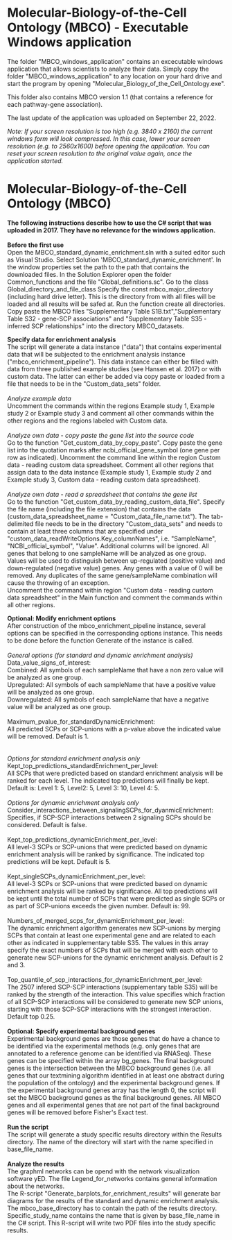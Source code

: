 # Molecular-Biology-of-the-Cell Ontology (MBCO) - Executable Windows application
The folder "MBCO_windows_application" contains an excecutable windows application that allows scientists to analyze their data.
Simply copy the folder "MBCO_windows_application" to any location on your hard drive and start the program by opening "Molecular_Biology_of_the_Cell_Ontology.exe".

This folder also contains MBCO version 1.1 (that contains a reference for each pathway-gene association).

The last update of the application was uploaded on September 22, 2022.

<i>Note: If your screen resolution is too high (e.g. 3840 x 2160) the current windows form will look compressed. In this case, lower your screen resolution (e.g. to 2560x1600) before opening the application. You can reset your screen resolution to the original value again, once the application started.</i>



# Molecular-Biology-of-the-Cell Ontology (MBCO)
<b>The following instructions describe how to use the C# script that was uploaded in 2017. They have no relevance for the windows application. </b><br>
<br>
<b>Before the first use</b><br>
Open the MBCO_standard_dynamic_enrichment.sln with a suited editor such as Visual Studio.
Select Solution 'MBCO_standard_dynamic_enrichment'. In the window properties set the path to the path that contains the downloaded files.
In the Solution Explorer open the folder Common_functions and the file "Global_definitions.sc".
Go to the class Global_directory_and_file_class
Specify the const mbco_major_directory (including hard drive letter). This is the directory from with all files will be loaded and all results will be safed at.
Run the function create all directories.
Copy paste the MBCO files "Supplementary Table S1B.txt","Supplementary Table S32 - gene-SCP associations" and "Supplementary Table S35 - inferred SCP relationships" into the directory MBCO_datasets.

<b>Specify data for enrichment analysis</b><br>
The script will generate a data instance ("data") that contains experimental data that will be subjected to the enrichment analysis instance ("mbco_enrichment_pipeline"). This data instance can either be filled with data from three published example studies (see Hansen et al. 2017) or with custom data. The latter can either be added via copy paste or loaded from a file that needs to be in the "Custom_data_sets" folder.<br>
<br>
<i>Analyze example data</i><br>
   Uncomment the commands within the regions Example study 1, Example study 2 or Example study 3 and comment all other commands within
   the other regions and the regions labeled with Custom data.<br>
   <br>
<i>Analyze own data - copy paste the gene list into the source code</i><br>
   Go to the function "Get_custom_data_by_copy_paste". Copy paste the gene list into the quotation marks after
   ncbi_official_gene_symbol (one gene per row as indicated). Uncomment the command line within the region Custom data - reading custom
   data spreadsheet. Comment all other regions that assign data to the data instance (Example study 1, Example study 2 and Example study
   3, Custom data - reading custom data spreadsheet).<br>
   <br>
   <i>Analyze own data - read a spreadsheet that contains the gene list</i><br>
   Go to the function "Get_custom_data_by_reading_custom_data_file". Specify the file name (including the file extension) that
   contains the data (custom_data_spreadsheet_name = "Custom_data_file_name.txt"). The tab-delimited file needs to be in the directory
   "Custom_data_sets" and needs to contain at least three columns that are specified under "custom_data_readWriteOptions.Key_columnNames", i.e. "SampleName", "NCBI_official_symbol", "Value". Additional columns will be ignored. All genes that belong to one sampleName will be analyzed as one group. Values will be used to distinguish between up-regulated (positive value) and down-regulated (negative value) genes. Any genes with a value of 0 will be removed. Any duplicates of the same gene/sampleName combination  will cause the throwing of an exception.<br>
   Uncomment the command within region "Custom data - reading custom data spreadsheet" in the Main function and comment the commands within all other regions.<br>
  
<b>Optional: Modify enrichment options</b><br>
   After construction of the mbco_enrichment_pipeline instance, several options can be specified in the corresponding options instance. This needs to be done before the function Generate of the instance is called.<br>
   <br>
   <i>General options (for standard and dynamic enrichment analysis)</i><br>
   Data_value_signs_of_interest:<br>
   Combined: All symbols of each sampleName that have a non zero value will be analyzed as one group.<br>
   Upregulated: All symbols of each sampleName that have a positive value will be analyzed as one group.<br>
   Downregulated: All symbols of each sampleName that have a negative value will be analyzed as one group.<br>
   <br>
   Maximum_pvalue_for_standardDynamicEnrichment:<br>
   All predicted SCPs or SCP-unions with a p-value above the indicated value will be removed. Default is 1.<br>
   <br>                                                 
   <i>Options for standard enrichment analysis only</i><br>
   Kept_top_predictions_standardEnrichment_per_level:<br>
   All SCPs that were predicted based on standard enrichment analysis will be ranked                                                       for each level. The indicated top predictions will finally be kept. Default is: Level 1: 5, Level2: 5, Level 3: 10, Level 4: 5.<br>
   <br>
   <i>Options for dynamic enrichment analysis only</i><br>
    Consider_interactions_between_signalingSCPs_for_dyanmicEnrichment: Specifies, if SCP-SCP interactions between 2 signaling SCPs should be considered. Default is false.<br>
    <br>
   Kept_top_predictions_dynamicEnrichment_per_level:<br>
All level-3 SCPs or SCP-unions that were predicted based on dynamic enrichment analysis will be ranked by significance. The indicated top predictions will be kept. Default is 5.<br>
<br>
   Kept_singleSCPs_dynamicEnrichment_per_level:<br>
   All level-3 SCPs or SCP-unions that were predicted based on dynamic enrichment analysis will be ranked by significance. All top predictions will be kept until the total number of SCPs that were predicted as single SCPs or as part of SCP-unions exceeds the given number. Default is: 99.<br>
   <br>
   Numbers_of_merged_scps_for_dynamicEnrichment_per_level:<br>
   The dynamic enrichment algorithm generates new SCP-unions by merging SCPs that contain at least one experimental gene and are related to each other as indicated in supplementary table S35. The values in this array specify the exact numbers of SCPs that will be merged with each other to generate new SCP-unions for the dynamic enrichment analysis. Default is 2 and 3.<br>
   <br>
   Top_quantile_of_scp_interactions_for_dynamicEnrichment_per_level:<br>
   The 2507 infered SCP-SCP interactions (supplementary table S35) will be ranked by the strength of the interaction. This value specifies which fraction of all SCP-SCP interactions will be considered to generate new SCP unions, starting with those SCP-SCP interactions with the strongest interaction. Default top 0.25.<br>
<br>
<b>Optional: Specify experimental background genes</b><br>
   Experimental background genes are those genes that do have a chance to be identified via the experimental methods (e.g. only genes
   that are annotated to a reference genome can be identified via RNASeq). These genes can be specified within the array
   bg_genes. The final background genes is the intersection between the MBCO background genes (i.e. all genes that our textmining algorithm identified in at least one
   abstract during the population of the ontology) and the experimental background genes. If the experimental background genes array has
   the length 0, the script will set the MBCO background genes as the final background
   genes. All MBCO genes and all experimental genes that are not part of the final background genes will be removed before Fisher's Exact test.
   <br>               
<b>Run the script</b><br>
   The script will generate a study specific results directory within the Results directory. The name of the directory will start with
   the name specified in base_file_name.<br>
<br>
<b>Analyze the results</b><br>
   The graphml networks can be opend with the network visualization software yED. The file Legend_for_networks contains general
   information about the networks.<br>
   The R-script "Generate_barplots_for_enrichment_results" will generate bar diagrams for the results of the standard and dynamic
   enrichment analysis. The mbco_base_directory has to contain the path of the results directory. Specific_study_name contains the name
   that is given by base_file_name in the C# script. This R-script will write two PDF files into the study specific results.
   

